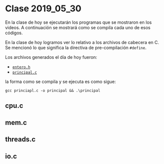 # Clase 2019_05_30

En la clase de hoy se ejecutarán los programas que se mostraron en los videos. A
 continuación se mostrará como se compila cada uno de esos códigos.             
                                                                                
En la clase de hoy logramos ver lo relativo a los archivos de cabecera en C.    
Se mencionó lo que significa la directiva de pre-compilación `#define`.         
                                                                                
Los archivos generados el día de hoy fueron: 

* [`entero.h`](entero.h)
* [`principal.c`](principal.c)

la forma como se compila y se ejecuta es como sigue:

```
gcc princiapl.c -o principal && .\principal
```

## cpu.c

## mem.c

## threads.c

## io.c

